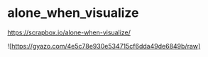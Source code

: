 # alone_when_visualize

https://scrapbox.io/alone-when-visualize/

![https://gyazo.com/4e5c78e930e534715cf6dda49de6849b/raw]